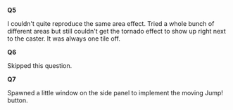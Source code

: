 **Q5**

I couldn't quite reproduce the same area effect. Tried a whole bunch of different areas but still couldn't get the tornado effect to show up right next to the caster. It was always one tile off. 

**Q6**

Skipped this question. 

**Q7**

Spawned a little window on the side panel to implement the moving Jump! button. 
